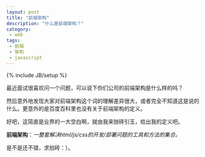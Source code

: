 ```yaml
---
layout: post
title: "前端架构"
description: "什么是前端架构？"
category:
 - web
tags:
 - 前端
 - 架构
 - javascript
---
```

{% include JB/setup %}


最近面试很喜欢问一个问题，可以说下你们公司的前端架构是什么样的吗？

然后意外地发现大家对前端架构这个词的理解差异很大，或者完全不知道这是说的什么。更意外的是百度百科里也没有关于前端架构的定义。

好吧，这简直是业界的一大空白啊，就由我来抛砖引玉，给出我的定义吧。

**前端架构**：*一整套解决html/js/css的开发/部署问题的工具和方法的集合。*

是不是还不错，求拍砖：）。



